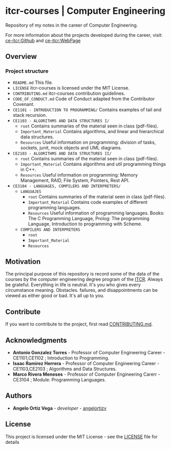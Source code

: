 # itcr-courses | Computer Engineering
Repository of my notes in the career of Computer Engineering. 

For more information about the projects developed during the career, visit: [ce-itcr:Github](https://github.com/ce-itcr) and [ce-itcr:WebPage](https://ce-itcr.github.io/)

## Overview

### Project structure

- `README.md`
    This file.
- `LICENSE`
    itcr-courses is licensed under the MIT License.
- `CONTRIBUTING.md`
    itcr-courses contribution guidelines.
- `CODE_OF_CONDUCT.md`
    Code of Conduct adapted from the Contributor Covenant.
- `CE1101 - INTRODUCTION TO PROGRAMMING/`
    Contains examples of tail and stack recursion. 
- `CE1103 - ALGORITHMS AND DATA STRUCTURES I/`
   - `root` Contains summaries of the material seen in class (pdf-files).
   - `Important_Material` Contains algorithms, and linear and hierarchical data structures.
   - `Resources` Useful information on programming: division of tasks, sockets, junit, mock objects and UML diagrams.
- `CE2103 - ALGORITHMS AND DATA STRUCTURES II/`
   - `root` Contains summaries of the material seen in class (pdf-files).
   - `Important_Material` Contains algorithms and util programming things in C++.
   - `Resources` Useful information on programming: Memory Management, RAID, File System, Pointers, Rest API.
- `CE3104 - LANGUAGES, COMPILERS AND INTERPRETERS/`
   - `LANGUAJES` 
        - `root` Contains summaries of the material seen in class (pdf-files).
        - `Important_Material` Contains code examples of different programming languages. 
        - `Resources` Useful information of programming languages. Books: The C Programming Language, Prolog: The programming Language, Introduction to programming with Scheme.
   - `COMPILERS AND INTERPRETERS`
        - `root` 
        - `Important_Material` 
        - `Resources` 
  
 ## Motivation
  
The principal purpose of this repository is record some of the data of the courses by the computer engineering degree program of the [ITCR](https://www.tec.ac.cr/). 
Always be grateful. Everything in life is neutral. It's you who gives every circumstance meaning. Obstacles. failures, and disappointments can be viewed as either good or bad. It's all up to you.


## Contribute
If you want to contribute to the project, first read [CONTRIBUTING.md](https://github.com/angelortizv/itcr-courses/blob/master/CONTRIBUTING.md).

## Acknowledgments
* **Antonio Gonzalez Torres** - Professor of Computer Engineering Career - CE1101,CE1102 ; Introduction to Programming.
* **Isaac Ramirez Herrera** - Professor of Computer Engineering Career - CE1103,CE2103 ; Algorithms and Data Structures.
* **Marco Rivera Meneses** - Professor of Computer Engineering Carerr - CE3104 ; Module: Programming Languages.

## Authors
* **Angelo Ortiz Vega** - *developer* - [angelortizv](https://github.com/angelortizv)

## License
This project is licensed under the MIT License - see the [LICENSE](https://github.com/angelortizv/itcr-courses/blob/master/LICENSE) file for details
